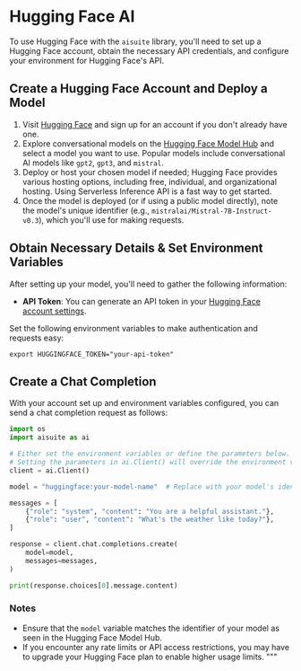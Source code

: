 # Hugging Face AI

To use Hugging Face with the `aisuite` library, you'll need to set up a Hugging Face account, obtain the necessary API credentials, and configure your environment for Hugging Face's API.

## Create a Hugging Face Account and Deploy a Model

1. Visit [Hugging Face](https://huggingface.co/) and sign up for an account if you don't already have one.
2. Explore conversational models on the [Hugging Face Model Hub](https://huggingface.co/models?inference=warm&other=conversational&sort=trending) and select a model you want to use. Popular models include conversational AI models like `gpt2`, `gpt3`, and `mistral`.
3. Deploy or host your chosen model if needed; Hugging Face provides various hosting options, including free, individual, and organizational hosting. Using Serverless Inference API is a fast way to get started.
5. Once the model is deployed (or if using a public model directly), note the model's unique identifier (e.g., `mistralai/Mistral-7B-Instruct-v0.3`), which you'll use for making requests.

## Obtain Necessary Details & Set Environment Variables

After setting up your model, you'll need to gather the following information:

- **API Token**: You can generate an API token in your [Hugging Face account settings](https://huggingface.co/settings/tokens).

Set the following environment variables to make authentication and requests easy:

```shell
export HUGGINGFACE_TOKEN="your-api-token"
```

## Create a Chat Completion

With your account set up and environment variables configured, you can send a chat completion request as follows:

```python
import os
import aisuite as ai

# Either set the environment variables or define the parameters below.
# Setting the parameters in ai.Client() will override the environment variable values.
client = ai.Client()

model = "huggingface:your-model-name"  # Replace with your model's identifier.

messages = [
    {"role": "system", "content": "You are a helpful assistant."},
    {"role": "user", "content": "What's the weather like today?"},
]

response = client.chat.completions.create(
    model=model,
    messages=messages,
)

print(response.choices[0].message.content)
```

### Notes

- Ensure that the `model` variable matches the identifier of your model as seen in the Hugging Face Model Hub.
- If you encounter any rate limits or API access restrictions, you may have to upgrade your Hugging Face plan to enable higher usage limits.
"""
